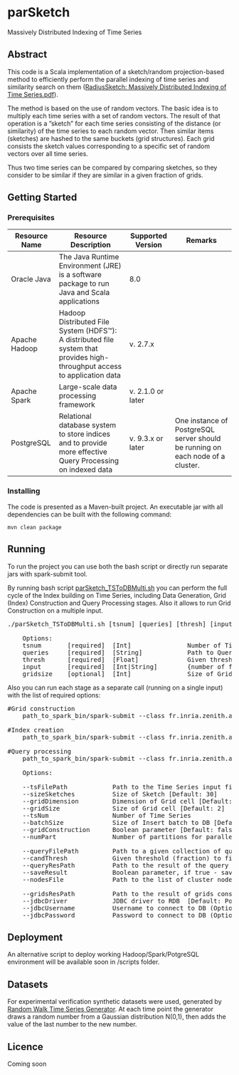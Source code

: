 # parSketch
Massively Distributed Indexing of Time Series


## Abstract 
This code is a Scala implementation of a sketch/random projection-based method to efficiently perform the parallel indexing of time series and similarity search on them ([RadiusSketch: Massively Distributed Indexing of Time Series.pdf](https://hal-lirmm.ccsd.cnrs.fr/lirmm-01620154/file/ParSketch__DSAA_.pdf)).
 
The method is based on the use of random vectors. The basic idea is to multiply each time series with a set of random vectors. The result of that operation is a ”sketch” for each time series consisting of the distance (or similarity) of the time series to each random vector. Then similar items (sketches) are hashed to the same buckets (grid structures). Each grid consists the sketch values corresponding to a specific set of random vectors over all time series. 

Thus two time series can be compared by comparing sketches, so they consider to be similar if they are similar in a given fraction of grids.



## Getting Started
 
### Prerequisites

Resource Name | Resource Description | Supported Version  | Remarks
------------ | ------------- | ------------- | -------------
Oracle Java | The Java Runtime Environment (JRE) is a software package to run Java and Scala applications | 8.0
Apache Hadoop | Hadoop Distributed File System (HDFS™): A distributed file system that provides high-throughput access to application data | v. 2.7.x 
Apache Spark | Large-scale data processing framework | v. 2.1.0 or later 
PostgreSQL | Relational database system to store indices and to provide more effective Query Processing on indexed data | v. 9.3.x or later| One instance of PostgreSQL server should be running on each node of a cluster. 


### Installing 

The code is presented as a Maven-built project. An executable jar with all dependencies can be built with the following command:

`mvn clean package
`

## Running

To run the project you can use both the bash script or directly run separate jars with spark-submit tool.  

By running bash script [parSketch_TSToDBMulti.sh](scripts/parSketch_TSToDBMulti.sh) you can perform the full cycle of the Index building on Time Series, including Data Generation, Grid (Index) Construction and Query Processing stages. Also it allows to run Grid Construction on a multiple input. 

<pre>
./parSketch_TSToDBMulti.sh [tsnum] [queries] [thresh] [input] [gridsize]
    
    Options:
    tsnum       [required]  [Int]               Number of Time Series
    queries     [required]  [String]            Path to Queries file
    thresh      [required]  [Float]             Given threshold to find candidate time series from the grids 
    input       [required]  [Int|String]        {number of folders for input data generation | path to the Input Time Series Data}
    gridsize    [optional]  [Int]               Size of Grid cell            
</pre>

Also you can run each stage as a separate call (running on a single input) with the list of required options:

<pre>
#Grid construction
    path_to_spark_bin/spark-submit --class fr.inria.zenith.adt.TSToDBMulti path_to_jar/parSketch-1.0-SNAPSHOT-jar-with-dependencies.jar --tsFilePath path --sizeSketches val --gridDimension val --gridSize val --batchSize val --gridConstruction true  --numPart val --tsNum val --nodesFile path
	
#Index creation
    path_to_spark_bin/spark-submit --class fr.inria.zenith.adt.TSToDBMulti path_to_jar/parSketch-1.0-SNAPSHOT-jar-with-dependencies.jar --tsFilePath path --sizeSketches int_val --gridDimension int_val --gridSize int_val --batchSize int_val  --numPart int_val --tsNum int_val
    
#Query processing
    path_to_spark_bin/spark-submit --class fr.inria.zenith.adt.TSToDBMulti path_to_jar/parSketch-1.0-SNAPSHOT-jar-with-dependencies.jar --tsFilePath path --sizeSketches int_val --gridDimension int_val --gridSize int_val --queryFilePath path --candThresh dec_val --numPart int_val --tsNum int_val
    
    Options:
    
    --tsFilePath            Path to the Time Series input file
    --sizeSketches          Size of Sketch [Default: 30] 
    --gridDimension         Dimension of Grid cell [Default: 2]
    --gridSize              Size of Grid cell [Default: 2]
    --tsNum                 Number of Time Series
    --batchSize             Size of Insert batch to DB [Default: 1000]
    --gridConstruction      Boolean parameter [Default: false]
    --numPart               Number of partitions for parallel data processing
    
    --queryFilePath         Path to a given collection of queries
    --candThresh            Given threshold (fraction) to find candidate time series from the grids  
    --queryResPath          Path to the result of the query (Optional)
    --saveResult            Boolean parameter, if true - save result of query to file, false - statistics output to console [Default: false]
    --nodesFile             Path to the list of cluster nodes (hostname ips) [Default: nodes]
    
    --gridsResPath          Path to the result of grids construction (Optional)
    --jdbcDriver            JDBC driver to RDB  [Default: PostgreSQL] (Optional)
    --jdbcUsername          Username to connect to DB (Optional)
    --jdbcPassword          Password to connect to DB (Optional)
</pre>


## Deployment 
An alternative script to deploy working Hadoop/Spark/PotgreSQL environment will be available soon in /scripts folder.


## Datasets 

For experimental verification synthetic datasets were used, generated by [Random Walk Time Series Generator](https://github.com/lev-a/RandomWalk-tsGenerator).  At each time point the generator draws a random number from a Gaussian distribution N(0,1), then adds the value of the last number to the new number.


## Licence
Coming soon 